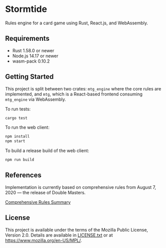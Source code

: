 # Stormtide

Rules engine for a card game using Rust, React.js, and WebAssembly.

## Requirements

- Rust 1.58.0 or newer
- Node.js 14.17 or newer
- wasm-pack 0.10.2

## Getting Started

This project is split between two crates: `mtg_engine` where the core rules are implemented, and `mtg`, which is a React-based frontend consuming `mtg_engine` via WebAssembly.

To run tests:

```bash
cargo test
```

To run the web client:

```bash
npm install
npm start
```

To build a release build of the web client:

```bash
npm run build
```

## References

Implementation is currently based on comprehensive rules from August 7, 2020 — the release of Double Masters.

[Comprehensive Rules Summary](https://mtg.gamepedia.com/Comprehensive_Rules)

## License

This project is available under the terms of the Mozilla Public License, Version 2.0. Details are available in [LICENSE.txt](LICENSE.txt) or at <https://www.mozilla.org/en-US/MPL/>.
